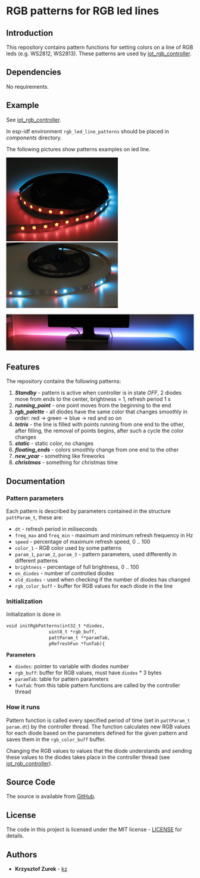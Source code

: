 # RGB patterns for RGB led lines

## Introduction

This repository contains pattern functions for setting colors on a line of RGB leds (e.g. WS2812, WS2813). These patterns are used by [iot_rgb_controller](https://github.com/KrzysztofZurek1973/iot_rgb_controller).

## Dependencies

No requirements.

## Example

See [iot_rgb_controller](https://github.com/KrzysztofZurek1973/iot_rgb_controller).

In esp-idf environment `rgb_led_line_patterns` should be placed in _components_ directory.

The following pictures show patterns examples on led line.

![photo_1](p1.png) ![photo_2](p2.png)

![photo_3](p3.png)

## Features

The repository contains the following patterns:

1. **_Standby_** - pattern is active when controller is in state _OFF_, 2 diodes move from ends to the center, brightness = 1, refresh period 1 s
2. **_running_point_** - one point moves from the beginning to the end
3. **_rgb_palette_** - all diodes have the same color that changes smoothly in order: red -> green -> blue -> red and so on
4. **_tetris_** - the line is filled with points running from one end to the other, after filling, the removal of points begins, after such a cycle the color changes
5. **_static_** - static color, no changes
6. **_floating_ends_** - colors smoothly change from one end to the other
7. **_new_year_** - something like fireworks
8. **_christmas_** - something for christmas time

## Documentation

### Pattern parameters

Each pattern is described by parameters contained in the structure `pattParam_t`, these are:

- `dt` - refresh period in miliseconds
- `freq_max` and `freq_min` - maximum and minimum refresh frequency in Hz
- `speed` - percentage of maximum refresh speed, 0 .. 100
- `color_1` - RGB color used by some patterns
- `param_1`, `param_2`, `param_3` - pattern parameters, used differently in different patterns
- `brightness` - percentage of full brightness, 0 .. 100
- `on_diodes` - number of controlled diodes
- `old_diodes` - used when checking if the number of diodes has changed 
- `rgb_color_buff` - buffer for RGB values for each diode in the line

### Initialization

Initialization is done in

```
void initRgbPatterns(int32_t *diodes,
				uint8_t *rgb_buff,
				pattParam_t **paramTab,
				pRefreshFun *funTab){ 
```

**Parameters**

- `diodes`: pointer to variable with diodes number
- `rgb_buff`: buffer for RGB values, must have `diodes` * 3 bytes
- `paramTab`: table for pattern parameters
- `funTab`: from this table pattern functions are called by the controller thread

### How it runs

Pattern function is called every specified period of time (set in `pattParam_t param.dt`) by the controller thread. The function calculates new RGB values for each diode based on the parameters defined for the given pattern and saves them in the `rgb_color_buff` buffer.

Changing the RGB values to values that the diode understands and sending these values to the diodes takes place in the controller thread (see [iot_rgb_controller](https://github.com/KrzysztofZurek1973/iot_rgb_controller)).

## Source Code

The source is available from [GitHub](https://github.com/KrzysztofZurek1973/RGB_led_line_patterns).

## License

The code in this project is licensed under the MIT license - [LICENSE](https://github.com/KrzysztofZurek1973/RGB_led_line_patterns/blob/master/LICENSE) for details.

## Authors

* **Krzysztof Zurek** - [kz](https://github.com/KrzysztofZurek1973)

